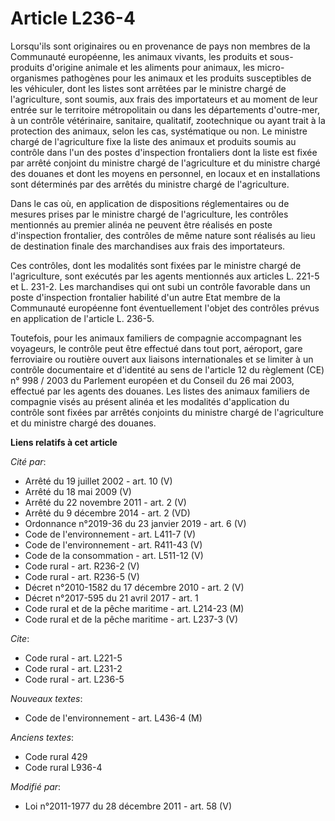 # Article L236-4

Lorsqu'ils sont originaires ou en provenance de pays non membres de la Communauté européenne, les animaux vivants, les
produits et sous-produits d'origine animale et les aliments pour animaux, les micro-organismes pathogènes pour les animaux et
les produits susceptibles de les véhiculer, dont les listes sont arrêtées par le ministre chargé de l'agriculture, sont
soumis, aux frais des importateurs et au moment de leur entrée sur le territoire métropolitain ou dans les départements
d'outre-mer, à un contrôle vétérinaire, sanitaire, qualitatif, zootechnique ou ayant trait à la protection des animaux, selon
les cas, systématique ou non. Le ministre chargé de l'agriculture fixe la liste des animaux et produits soumis au contrôle
dans l'un des postes d'inspection frontaliers dont la liste est fixée par arrêté conjoint du ministre chargé de l'agriculture
et du ministre chargé des douanes et dont les moyens en personnel, en locaux et en installations sont déterminés par des
arrêtés du ministre chargé de l'agriculture. 

Dans  le cas où, en application de dispositions réglementaires ou de mesures  prises par le ministre chargé de l'agriculture,
les contrôles mentionnés  au premier alinéa ne peuvent être réalisés en poste d'inspection  frontalier, des contrôles de même
nature sont réalisés au lieu de  destination finale des marchandises aux frais des importateurs.  

Ces contrôles, dont les modalités sont fixées par le ministre chargé de l'agriculture, sont exécutés par les agents
mentionnés aux articles L. 221-5 et L. 231-2. Les marchandises qui ont subi un contrôle favorable dans un poste d'inspection
frontalier habilité d'un autre Etat membre de la Communauté européenne font éventuellement l'objet des contrôles prévus en
application de l'article L. 236-5.

Toutefois, pour les animaux familiers de compagnie accompagnant les voyageurs, le contrôle peut être effectué dans tout port,
aéroport, gare ferroviaire ou routière ouvert aux liaisons internationales et se limiter à un contrôle documentaire et
d'identité au sens de l'article 12 du règlement (CE) n° 998 / 2003 du Parlement européen et du Conseil du 26 mai 2003,
effectué par les agents des douanes. Les listes des animaux familiers de compagnie visés au présent alinéa et les modalités
d'application du contrôle sont fixées par arrêtés conjoints du ministre chargé de l'agriculture et du ministre chargé des
douanes.

**Liens relatifs à cet article**

_Cité par_:

  - Arrêté du 19 juillet 2002 - art. 10 (V)
  - Arrêté du 18 mai 2009 (V)
  - Arrêté du 22 novembre 2011 - art. 2 (V)
  - Arrêté du 9 décembre 2014 - art. 2 (VD)
  - Ordonnance n°2019-36 du 23 janvier 2019 - art. 6 (V)
  - Code de l'environnement - art. L411-7 (V)
  - Code de l'environnement - art. R411-43 (V)
  - Code de la consommation - art. L511-12 (V)
  - Code rural - art. R236-2 (V)
  - Code rural - art. R236-5 (V)
  - Décret n°2010-1582 du 17 décembre 2010 - art. 2 (V)
  - Décret n°2017-595 du 21 avril 2017 - art. 1
  - Code rural et  de la pêche maritime - art. L214-23 (M)
  - Code rural et de la pêche maritime - art. L237-3 (V)

_Cite_:

  - Code rural - art. L221-5
  - Code rural - art. L231-2
  - Code rural - art. L236-5

_Nouveaux textes_:

  - Code de l'environnement - art. L436-4 (M)

_Anciens textes_:

  - Code rural 429
  - Code rural L936-4

_Modifié par_:

  - Loi n°2011-1977 du 28 décembre 2011 - art. 58 (V)
